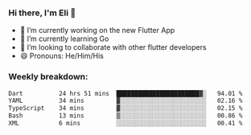 ### Hi there, I'm Eli 👋
- 🔭 I’m currently working on the new Flutter App
- 🌱 I’m currently learning Go
- 🦄 I’m looking to collaborate with other flutter developers
- 😄 Pronouns: He/Him/His

### Weekly breakdown:
<!--START_SECTION:waka-->

```txt
Dart          24 hrs 51 mins  ███████████████████████▓░   94.01 %
YAML          34 mins         ▓░░░░░░░░░░░░░░░░░░░░░░░░   02.16 %
TypeScript    34 mins         ▓░░░░░░░░░░░░░░░░░░░░░░░░   02.15 %
Bash          13 mins         ▒░░░░░░░░░░░░░░░░░░░░░░░░   00.86 %
XML           6 mins          ░░░░░░░░░░░░░░░░░░░░░░░░░   00.41 %
```

<!--END_SECTION:waka-->
